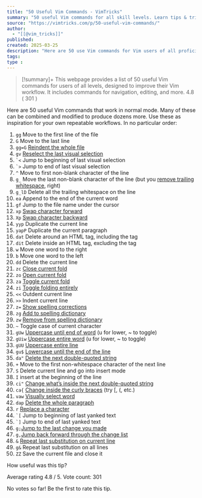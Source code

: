 ```yaml
---
title: "50 Useful Vim Commands - VimTricks"
summary: "50 useful Vim commands for all skill levels. Learn tips & tricks to improve your Vim workflow. Includes navigation, editing, and more."
source: "https://vimtricks.com/p/50-useful-vim-commands/"
author:
  - "[[@vim_tricks]]"
published:
created: 2025-03-25
description: "Here are 50 use Vim commands for Vim users of all proficiency levels. From beginner to advanced, everyone is sure to find a useful tip."
tags:
type :
---
```

>[!summary]+ This webpage provides a list of 50 useful Vim commands for users of all levels, designed to improve their Vim workflow. It includes commands for navigation, editing, and more.
4.8 ( 301 )

Here are 50 useful Vim commands that work in normal mode. Many of these can be combined and modified to produce dozens more. Use these as inspiration for your own repeatable workflows. In no particular order:

1. `gg` Move to the first line of the file
2. `G` Move to the last line
3. `gg=G` [Reindent the whole file](https://vimtricks.com/p/vimtrick-indenting-code/)
4. `gv` [Reselect the last visual selection](https://vimtricks.com/p/vimtrick-reselect-last-visual-selection/)
5. `` `< `` Jump to beginning of last visual selection
6. `` `> `` Jump to end of last visual selection
7. `^` Move to first non-blank character of the line
8. `g_` Move the last non-blank character of the line (but you [remove trailing whitespace](https://vimtricks.com/p/vim-remove-trailing-whitespace/), right)
9. `g_lD` Delete all the trailing whitespace on the line
10. `ea` Append to the end of the current word
11. `gf` Jump to the file name under the cursor
12. `xp` [Swap character forward](https://vimtricks.com/p/swap-two-characters-in-vim/)
13. `Xp` [Swap character backward](https://vimtricks.com/p/swap-two-characters-in-vim/)
14. `yyp` Duplicate the current line
15. `yapP` Duplicate the current paragraph
16. `dat` Delete around an HTML tag, including the tag
17. `dit` Delete inside an HTML tag, excluding the tag
18. `w` Move one word to the right
19. `b` Move one word to the left
20. `dd` Delete the current line
21. `zc` [Close current fold](https://vimtricks.com/p/vim-code-folding/)
22. `zo` [Open current fold](https://vimtricks.com/p/vim-code-folding/)
23. `za` [Toggle current fold](https://vimtricks.com/p/vim-code-folding/)
24. `zi` [Toggle folding entirely](https://vimtricks.com/p/vim-code-folding/)
25. `<<` Outdent current line
26. `>>` Indent current line
27. `z=` [Show spelling corrections](https://vimtricks.com/p/vim-spell-check/)
28. `zg` [Add to spelling dictionary](https://vimtricks.com/p/vim-spell-check/)
29. `zw` [Remove from spelling dictionary](https://vimtricks.com/p/vim-spell-check/)
30. `~` Toggle case of current character
31. `gUw` [Uppercase until end of word](https://vimtricks.com/p/change-character-case/) (u for lower, ~ to toggle)
32. `gUiw` [Uppercase entire word](https://vimtricks.com/p/change-character-case/) (u for lower, ~ to toggle)
33. `gUU` [Uppercase entire line](https://vimtricks.com/p/change-character-case/)
34. `gu$` [Lowercase until the end of the line](https://vimtricks.com/p/change-character-case/)
35. `da"` [Delete the next double-quoted string](https://vimtricks.com/p/vimtrick-efficient-changes/)
36. `+` Move to the first non-whitespace character of the next line
37. `S` Delete current line and go into insert mode
38. `I` insert at the beginning of the line
39. `ci"` [Change what’s inside the next double-quoted string](https://vimtricks.com/p/vimtrick-efficient-changes/)
40. `ca{` [Change inside the curly braces](https://vimtricks.com/p/vimtrick-efficient-changes/) (try \[, (, etc.)
41. `vaw` [Visually select word](https://vimtricks.com/p/vimtrick-efficient-changes/)
42. `dap` [Delete the whole paragraph](https://vimtricks.com/p/vimtrick-efficient-changes/)
43. `r` [Replace a character](https://vimtricks.com/p/normal-mode-replacement/)
44. `` `[ `` Jump to beginning of last yanked text
45. `` `] `` Jump to end of last yanked text
46. `g;`[Jump to the last change you made](https://vimtricks.com/p/vim-jump-to-last-change/)
47. `g,`[Jump back forward through the change list](https://vimtricks.com/p/vim-jump-to-last-change/)
48. `&` [Repeat last substitution on current line](https://vimtricks.com/p/vimtrick-repeat-the-last-substitution/)
49. `g&` Repeat last substitution on all lines
50. `ZZ` Save the current file and close it

How useful was this tip?

Average rating 4.8 / 5. Vote count: 301

No votes so far! Be the first to rate this tip.